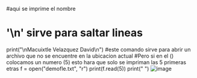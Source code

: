 #aqui se imprime el nombre
# '\n' sirve para saltar lineas
print("\nMacuixtle Velazquez David\n")
#este comando sirve para abrir un archivo que no se encuentre en la ubicacion actual
#Pero si en el () colocamos un numero (5) esto hara que solo se impriman las 5 primeras etras
f = open("demofle.txt", "r")
print(f.read(5))
print(" ")
![image](https://github.com/user-attachments/assets/62c93f0d-25a4-4c09-a382-32bf1e05fd35)
